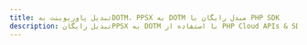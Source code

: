 ---title: تبدیل پاورپوینت بهDOTM، PPSX به DOTM مبدل رایگان یا PHP SDKdescription: تبدیل رایگانPPSX به DOTM با استفاده از PHP Cloud APIs & SDK. همچنین اسناد Microsoft PowerPoint را در Cloud ایجاد، ویرایش و رندر کنید.---